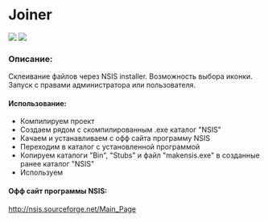 # Joiner

![](https://d.radikal.ru/d38/1802/0a/a5a99101a6dd.png)
![](https://i.imgur.com/2ooqKzZ.gif)

### Описание:
Склеивание файлов через NSIS installer. Возможность выбора иконки. Запуск с правами администратора или пользователя.

#### Использование:
- Компилируем проект
- Создаем рядом с скомпилированным .exe каталог "NSIS"
- Качаем и устанавливаем с офф сайта программу NSIS
- Переходим в каталог с установленной программой
- Копируем каталоги "Bin", "Stubs" и файл "makensis.exe" в созданные ранее каталог "NSIS"
- Используем

#### Офф сайт программы NSIS:
http://nsis.sourceforge.net/Main_Page
